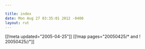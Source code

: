 ```yaml
---

title: index
date: Mon Aug 27 03:35:01 2012 -0400
layout: rut
---
```


[[!meta updated="2005-04-25"]]
[[!map pages="20050425/* and ! 20050425/*/*"]]
